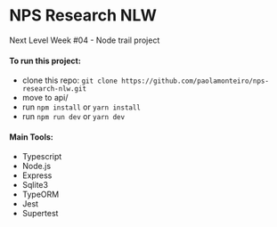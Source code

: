 # NPS Research NLW

Next Level Week #04 - Node trail project

#### To run this project:

- clone this repo: `git clone https://github.com/paolamonteiro/nps-research-nlw.git`
- move to api/
- run `npm install` or `yarn install`
- run `npm run dev` or `yarn dev`

#### Main Tools:

- Typescript
- Node.js
- Express
- Sqlite3
- TypeORM
- Jest
- Supertest
